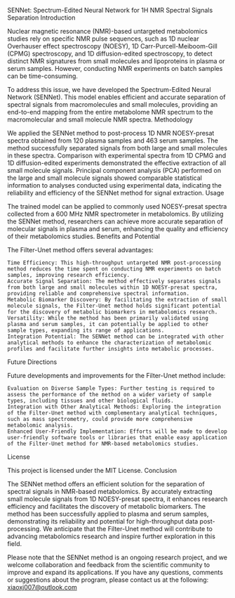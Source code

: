 SENNet: Spectrum-Edited Neural Network for 1H NMR Spectral Signals Separation
Introduction

Nuclear magnetic resonance (NMR)-based untargeted metabolomics studies rely on specific NMR pulse sequences, such as 1D nuclear Overhauser effect spectroscopy (NOESY), 1D Carr-Purcell-Meiboom-Gill (CPMG) spectroscopy, and 1D diffusion-edited spectroscopy, to detect distinct NMR signatures from small molecules and lipoproteins in plasma or serum samples. However, conducting NMR experiments on batch samples can be time-consuming.

To address this issue, we have developed the Spectrum-Edited Neural Network (SENNet). This model enables efficient and accurate separation of spectral signals from macromolecules and small molecules, providing an end-to-end mapping from the entire metabolome NMR spectrum to the macromolecular and small molecule NMR spectra.
Methodology

We applied the SENNet method to post-process 1D NMR NOESY-presat spectra obtained from 120 plasma samples and 463 serum samples. The method successfully separated signals from both large and small molecules in these spectra. Comparison with experimental spectra from 1D CPMG and 1D diffusion-edited experiments demonstrated the effective extraction of all small molecule signals. Principal component analysis (PCA) performed on the large and small molecule signals showed comparable statistical information to analyses conducted using experimental data, indicating the reliability and efficiency of the SENNet method for signal extraction.
Usage

The trained model can be applied to commonly used NOESY-presat spectra collected from a 600 MHz NMR spectrometer in metabolomics. By utilizing the SENNet method, researchers can achieve more accurate separation of molecular signals in plasma and serum, enhancing the quality and efficiency of their metabolomics studies.
Benefits and Potential

The Filter-Unet method offers several advantages:

    Time Efficiency: This high-throughput untargeted NMR post-processing method reduces the time spent on conducting NMR experiments on batch samples, improving research efficiency.
    Accurate Signal Separation: The method effectively separates signals from both large and small molecules within 1D NOESY-presat spectra, providing reliable and comprehensive spectral information.
    Metabolic Biomarker Discovery: By facilitating the extraction of small molecule signals, the Filter-Unet method holds significant potential for the discovery of metabolic biomarkers in metabolomics research.
    Versatility: While the method has been primarily validated using plasma and serum samples, it can potentially be applied to other sample types, expanding its range of applications.
    Integration Potential: The SENNet method can be integrated with other analytical methods to enhance the characterization of metabolomic profiles and facilitate further insights into metabolic processes.

Future Directions

Future developments and improvements for the Filter-Unet method include:

    Evaluation on Diverse Sample Types: Further testing is required to assess the performance of the method on a wider variety of sample types, including tissues and other biological fluids.
    Integration with Other Analytical Methods: Exploring the integration of the Filter-Unet method with complementary analytical techniques, such as mass spectrometry, could provide more comprehensive metabolomic analysis.
    Enhanced User-Friendly Implementation: Efforts will be made to develop user-friendly software tools or libraries that enable easy application of the Filter-Unet method for NMR-based metabolomics studies.

License

This project is licensed under the MIT License.
Conclusion

The SENNet method offers an efficient solution for the separation of spectral signals in NMR-based metabolomics. By accurately extracting small molecule signals from 1D NOESY-presat spectra, it enhances research efficiency and facilitates the discovery of metabolic biomarkers. The method has been successfully applied to plasma and serum samples, demonstrating its reliability and potential for high-throughput data post-processing. We anticipate that the Filter-Unet method will contribute to advancing metabolomics research and inspire further exploration in this field.

Please note that the SENNet method is an ongoing research project, and we welcome collaboration and feedback from the scientific community to improve and expand its applications. If you have any questions, comments or suggestions about the program, please contact us at the following: xiaoxj007@outlook.com
